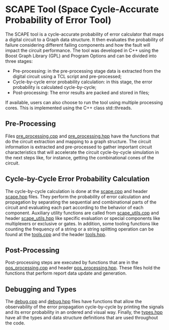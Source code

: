 # SCAPE Tool (Space Cycle-Accurate Probability of Error Tool)

The SCAPE tool is a cycle-accurate probability of error calculator that maps a digital circuit to a Graph data structure. It then evaluates the probability of failure considering different failing components and how the fault will impact the circuit performance.
The tool was developed in C++ using the Boost Graph Library (GPL) and Program Options and can be divided into three stages:
- Pre-processing: in the pre-processing stage data is extracted from the digital circuit using a TCL script and pre-processed;
- Cycle-by-cycle error probability calculation: in this stage, the error probability is calculated cycle-by-cycle;
- Post-processing: The error results are packed and stored in files;

If available, users can also choose to run the tool using multiple processing cores. This is implemented using the C++ class std::threads.


## Pre-Processing
Files [pre_processing.cpp](pre_processing.cpp) and [pre_processing.hpp](pre_processing.hpp) have the functions that do the circuit extraction and mapping to a graph structure. The circuit information is extracted and pre-processed to gather important circuit characteristics that will accelerate the circuit cycle-by-cycle simulation in the next steps like, for instance, getting the combinational cones of the circuit.

## Cycle-by-Cycle Error Probability Calculation
The cycle-by-cycle calculation is done at the [scape.cpp](scape.cpp) and header [scape.hpp](scape.hpp) files. They perform the probability of error calculation and propagation by separating the sequential and combinational parts of the circuit and evaluating each part according to the behavior of each component. Auxiliary utility functions are called from [scape_utils.cpp](scape_utils.cpp) and header [scape_utils.hpp](scape_utils.hpp) like specific evaluation or special components like multiplexers or exclusive or gates. In addition, some tooling functions like counting the frequency of a string or a string splitting operation can be found at the [tools.cpp](tools.cpp) and the header [tools.hpp](tools.hpp).

## Post-Processing
Post-processing steps are executed by functions that are in the [pos_processing.cpp](pos_processing.cpp) and header [pos_processing.hpp](pos_processing.hpp). These files hold the functions that perform report data update and generation.

## Debugging and Types
The [debug.cpp](debug.cpp) and [debug.hpp](debug.hpp) files have functions that allow the observability of the error propagation cycle-by-cycle by printing the signals and its error probability in an ordered and visual way. Finally, the [types.hpp](types.hpp) have all the types and data structure definitions that are used throughout the code.


